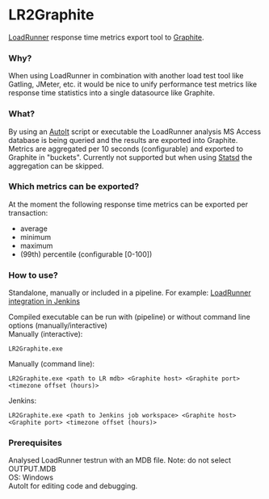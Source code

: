 # LR2Graphite
[LoadRunner](<http://www8.hp.com/nl/nl/software-solutions/loadrunner-load-testing/>) response time metrics export tool to [Graphite](https://graphite.readthedocs.io/en/latest/).

### Why?
When using LoadRunner in combination with another load test tool like Gatling, JMeter, etc. it would be nice to unify performance test metrics like response time statistics into a single datasource like Graphite.

### What?
By using an [AutoIt](https://www.autoitscript.com/site/) script or executable the LoadRunner analysis MS Access database is being queried and the results are exported into Graphite.
Metrics are aggregated per 10 seconds (configurable) and exported to Graphite in "buckets". Currently not supported but when using [Statsd](https://github.com/etsy/statsd) the aggregation can be skipped.

### Which metrics can be exported?
At the moment the following response time metrics can be exported per transaction:  
- average
- minimum
- maximum
- (99th) percentile (configurable [0-100])

### How to use?
Standalone, manually or included in a pipeline. For example: [LoadRunner integration in Jenkins](https://wiki.jenkins-ci.org/display/JENKINS/HP+Application+Automation+Tools)   

Compiled executable can be run with (pipeline) or without command line options (manually/interactive)  
Manually (interactive):
```
LR2Graphite.exe  
```
Manually (command line):
```
LR2Graphite.exe <path to LR mdb> <Graphite host> <Graphite port> <timezone offset (hours)>  
```
Jenkins:
```
LR2Graphite.exe <path to Jenkins job workspace> <Graphite host> <Graphite port> <timezone offset (hours)>  
```


### Prerequisites
Analysed LoadRunner testrun with an MDB file. Note: do not select OUTPUT.MDB  
OS: Windows  
AutoIt for editing code and debugging.  
